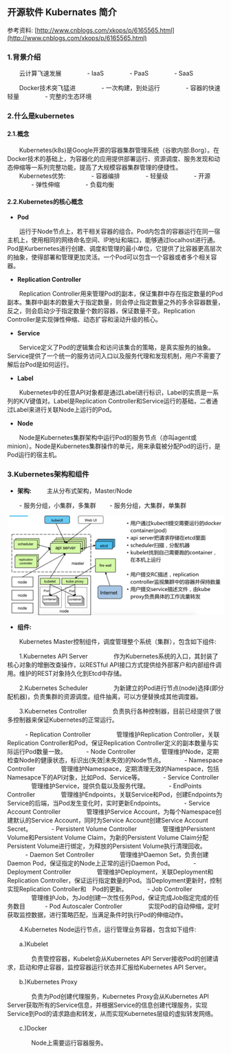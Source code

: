 ## 开源软件 Kubernates 简介

参考资料: [http://www.cnblogs.com/xkops/p/6165565.html](http://www.cnblogs.com/xkops/p/6165565.html)

### 1.背景介绍

　　云计算飞速发展
　　　　- IaaS
　　　　- PaaS
　　　　- SaaS

　　Docker技术突飞猛进
　　　　- 一次构建，到处运行
　　　　- 容器的快速轻量
　　　　- 完整的生态环境

### 2.什么是kubernetes

#### 2.1.概念

　　Kubernetes(k8s)是Google开源的容器集群管理系统（谷歌内部:Borg）。在Docker技术的基础上，为容器化的应用提供部署运行、资源调度、服务发现和动态伸缩等一系列完整功能，提高了大规模容器集群管理的便捷性。
　　Kubernetes优势:
　　　　- 容器编排
　　　　- 轻量级
　　　　- 开源
　　　　- 弹性伸缩
　　　　- 负载均衡

#### 2.2.Kubernetes的核心概念

* **Pod**

　　运行于Node节点上，若干相关容器的组合。Pod内包含的容器运行在同一宿主机上，使用相同的网络命名空间、IP地址和端口，能够通过localhost进行通。Pod是Kurbernetes进行创建、调度和管理的最小单位，它提供了比容器更高层次的抽象，使得部署和管理更加灵活。一个Pod可以包含一个容器或者多个相关容器。

* **Replication Controller**

　　Replication Controller用来管理Pod的副本，保证集群中存在指定数量的Pod副本。集群中副本的数量大于指定数量，则会停止指定数量之外的多余容器数量，反之，则会启动少于指定数量个数的容器，保证数量不变。Replication Controller是实现弹性伸缩、动态扩容和滚动升级的核心。

* **Service**

　　Service定义了Pod的逻辑集合和访问该集合的策略，是真实服务的抽象。Service提供了一个统一的服务访问入口以及服务代理和发现机制，用户不需要了解后台Pod是如何运行。

* **Label**

　　Kubernetes中的任意API对象都是通过Label进行标识，Label的实质是一系列的K/V键值对。Label是Replication Controller和Service运行的基础，二者通过Label来进行关联Node上运行的Pod。

* **Node**

　　Node是Kubernetes集群架构中运行Pod的服务节点（亦叫agent或minion）。Node是Kubernetes集群操作的单元，用来承载被分配Pod的运行，是Pod运行的宿主机。

### 3.Kubernetes架构和组件

* **架构:**
　　
主从分布式架构，Master/Node

　　- 服务分组，小集群，多集群
　　- 服务分组，大集群，单集群

![](/assets/linkerd003_001.png)

* **组件:**

　　Kubernetes Master控制组件，调度管理整个系统（集群），包含如下组件:

　　1.Kubernetes API Server
　　　　作为Kubernetes系统的入口，其封装了核心对象的增删改查操作，以RESTful API接口方式提供给外部客户和内部组件调用。维护的REST对象持久化到Etcd中存储。

　　2.Kubernetes Scheduler
　　　　为新建立的Pod进行节点(node)选择(即分配机器)，负责集群的资源调度。组件抽离，可以方便替换成其他调度器。

　　3.Kubernetes Controller
　　　　负责执行各种控制器，目前已经提供了很多控制器来保证Kubernetes的正常运行。

　　　- Replication Controller
　　　　管理维护Replication Controller，关联Replication Controller和Pod，保证Replication Controller定义的副本数量与实际运行Pod数量一致。
　　　- Node Controller
　　　　管理维护Node，定期检查Node的健康状态，标识出(失效|未失效)的Node节点。
　　　- Namespace Controller
　　　　管理维护Namespace，定期清理无效的Namespace，包括Namesapce下的API对象，比如Pod、Service等。
　　　- Service Controller
　　　　管理维护Service，提供负载以及服务代理。
　　　- EndPoints Controller
　　　　管理维护Endpoints，关联Service和Pod，创建Endpoints为Service的后端，当Pod发生变化时，实时更新Endpoints。
　　　- Service Account Controller
　　　　管理维护Service Account，为每个Namespace创建默认的Service Account，同时为Service Account创建Service Account Secret。
　　　- Persistent Volume Controller
　　　　管理维护Persistent Volume和Persistent Volume Claim，为新的Persistent Volume Claim分配Persistent Volume进行绑定，为释放的Persistent Volume执行清理回收。
　　　- Daemon Set Controller
　　　　管理维护Daemon Set，负责创建Daemon Pod，保证指定的Node上正常的运行Daemon Pod。
　　　- Deployment Controller
　　　　管理维护Deployment，关联Deployment和Replication Controller，保证运行指定数量的Pod。当Deployment更新时，控制实现Replication Controller和　Pod的更新。
　　　- Job Controller
　　　　管理维护Job，为Jod创建一次性任务Pod，保证完成Job指定完成的任务数目
　　　- Pod Autoscaler Controller
　　　　实现Pod的自动伸缩，定时获取监控数据，进行策略匹配，当满足条件时执行Pod的伸缩动作。

　　4.Kubernetes Node运行节点，运行管理业务容器，包含如下组件:

　　a.)Kubelet

　　　　负责管控容器，Kubelet会从Kubernetes API Server接收Pod的创建请求，启动和停止容器，监控容器运行状态并汇报给Kubernetes API Server。

　　b.)Kubernetes Proxy

　　　　负责为Pod创建代理服务，Kubernetes Proxy会从Kubernetes API Server获取所有的Service信息，并根据Service的信息创建代理服务，实现Service到Pod的请求路由和转发，从而实现Kubernetes层级的虚拟转发网络。

　　c.)Docker

　　　　Node上需要运行容器服务。